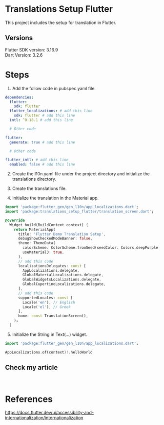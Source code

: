# Translations Setup Flutter

This project includes the setup for translation in Flutter.

## Versions

Flutter SDK version: 3.16.9 <br />
Dart Version: 3.2.6 <br />

# Steps

1) Add the follow code in pubspec.yaml file.

```yaml
dependencies:
  flutter:
    sdk: flutter
  flutter_localizations: # add this line
    sdk: flutter # add this line
  intl: ^0.18.1 # add this line

  # Other code

flutter:
  generate: true # add this line

  # Other code

flutter_intl: # add this line
  enabled: false # add this line
```

2) Create the l10n.yaml file under the project directory and initialize the translations directory.

3) Create the translations file.

4) Initialize the translation in the Material app.

```dart
import 'package:flutter_gen/gen_l10n/app_localizations.dart';
import 'package:translations_setup_flutter/translation_screen.dart';

@override
  Widget build(BuildContext context) {
    return MaterialApp(
      title: 'Flutter Demo Translation Setup',
      debugShowCheckedModeBanner: false,
      theme: ThemeData(
        colorScheme: ColorScheme.fromSeed(seedColor: Colors.deepPurple),
        useMaterial3: true,
      ),
      // add this code
      localizationsDelegates: const [
        AppLocalizations.delegate,
        GlobalMaterialLocalizations.delegate,
        GlobalWidgetsLocalizations.delegate,
        GlobalCupertinoLocalizations.delegate,
      ],
      // add this code
      supportedLocales: const [
        Locale('en'), // English
        Locale('el'), // Greek
      ],
      home: const TranslationScreen(),
    );
  }
```

5) Initialize the String in Text(...) widget.

```dart
import 'package:flutter_gen/gen_l10n/app_localizations.dart';

AppLocalizations.of(context)!.helloWorld
```

## Check my article

 <br />

# References

https://docs.flutter.dev/ui/accessibility-and-internationalization/internationalization <br />